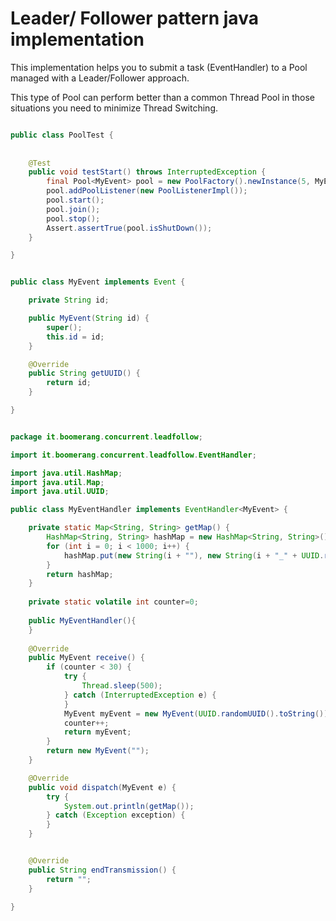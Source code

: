 # Leader/ Follower pattern java implementation

This implementation helps you to submit a task (EventHandler) to a Pool managed
with a Leader/Follower approach.

This type of Pool can perform better than a common Thread Pool in those situations
you need to minimize Thread Switching.


```java

public class PoolTest {
	
	
	@Test
	public void testStart() throws InterruptedException {
		final Pool<MyEvent> pool = new PoolFactory().newInstance(5, MyEventHandler.class);
		pool.addPoolListener(new PoolListenerImpl());
		pool.start();
		pool.join();
		pool.stop();
		Assert.assertTrue(pool.isShutDown());
	}

}


```


```java

public class MyEvent implements Event {

	private String id;

	public MyEvent(String id) {
		super();
		this.id = id;
	}

	@Override
	public String getUUID() {
		return id;
	}

}


```

```java

package it.boomerang.concurrent.leadfollow;

import it.boomerang.concurrent.leadfollow.EventHandler;

import java.util.HashMap;
import java.util.Map;
import java.util.UUID;

public class MyEventHandler implements EventHandler<MyEvent> {

	private static Map<String, String> getMap() {
		HashMap<String, String> hashMap = new HashMap<String, String>();
		for (int i = 0; i < 1000; i++) {
			hashMap.put(new String(i + ""), new String(i + "_" + UUID.randomUUID().toString()));
		}
		return hashMap;
	}
	
	private static volatile int counter=0;
	
	public MyEventHandler(){
	}
	
	@Override
	public MyEvent receive() {
		if (counter < 30) {
			try {
				Thread.sleep(500);
			} catch (InterruptedException e) {
			}
			MyEvent myEvent = new MyEvent(UUID.randomUUID().toString());
			counter++;
			return myEvent;
		}
		return new MyEvent("");
	}

	@Override
	public void dispatch(MyEvent e) {
		try {
			System.out.println(getMap());
		} catch (Exception exception) {
		}
	}


	@Override
	public String endTransmission() {
		return "";
	}

}


```


